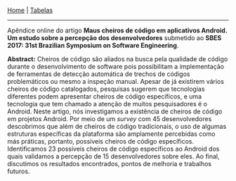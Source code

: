 [Home](/android-code-smells-article) | [Tabelas](tables) 
<hr/>

Apêndice online do artigo **Maus cheiros de código em aplicativos Android. Um estudo sobre a percepção dos desenvolvedores** submetido ao **SBES 2017: 31st Brazilian Symposium on Software Engineering**.

**Abstract:** 
Cheiros de código são aliados na busca pela qualidade de código durante o desenvolvimento de software pois possibilitam a implementação de ferramentas de detecção automática de trechos de códigos problemáticos ou mesmo a inspeção manual. Apesar de já existirem vários cheiros de código catalogados, pesquisas sugerem que tecnologias diferentes podem apresentar cheiros de código específicos, e uma tecnologia que tem chamado a atenção de muitos pesquisadores é o Android. Neste artigo, nós investigamos a existência de cheiros de código em projetos Android. Por meio de um _survey_ com 45 desenvolvedores descobrimos que além de cheiros de código tradicionais, o uso de algumas estruturas específicas da plataforma são amplamente percebidas como más práticas, portanto, possíveis cheiros de código específicos. Identificamos 23 possíveis cheiros de código específicos ao Android dos quais validamos a percepção de 15 desenvolvedores sobre eles. Ao final, discutimos os resultados encontrados, pontos de melhoria e trabalhos futuros.